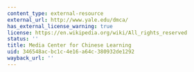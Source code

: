 ```yaml
---
content_type: external-resource
external_url: http://www.yale.edu/dmca/
has_external_license_warning: true
license: https://en.wikipedia.org/wiki/All_rights_reserved
status: ''
title: Media Center for Chinese Learning
uid: 346548ac-bc1c-4e16-a64c-380932de1292
wayback_url: ''
---
```


